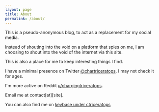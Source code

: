 ```yaml
---
layout: page
title: About
permalink: /about/
---
```


This is a pseudo-anonymous blog, to act as a replacement for my social media.

Instead of shouting into the void on a platform that spies on me, I am choosing to shout into the void of the internet via this site.

This is also a place for me to keep interesting things I find.

I have a minimal presence on Twitter [@chartriceratops](https://twitter.com/chartriceratops). I may not check it for ages.

I'm more active on Reddit [u/chargingtriceratops](https://old.reddit.com/user/chargingtriceratops).

Email me at contact[at][site].

You can also find me on [keybase under ctriceratops](https://keybase.io/ctriceratops)
